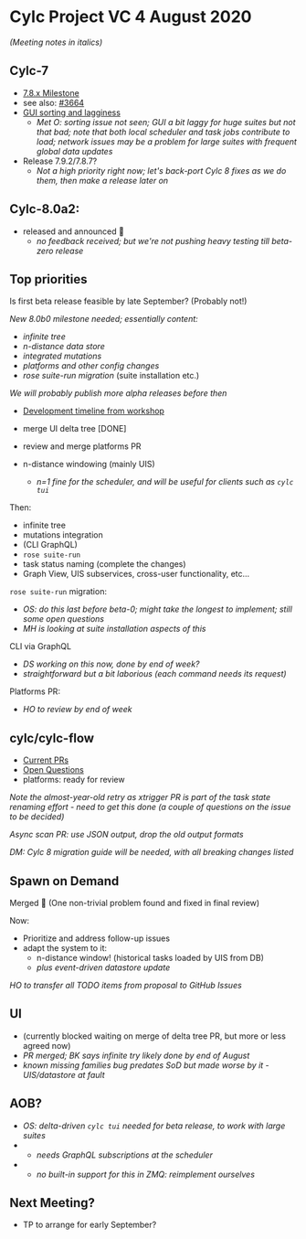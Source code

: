 # Cylc Project VC 4 August 2020

*(Meeting notes in italics)*

## Cylc-7

- [7.8.x Milestone](https://github.com/cylc/cylc-flow/milestone/82)
- see also: [#3664](https://github.com/cylc/cylc-flow/issues/3664)
- [GUI sorting and lagginess](https://github.com/cylc/cylc-flow/issues/3698)
  - *Met O: sorting issue not seen; GUI a bit laggy for huge suites but not
    that bad; note that both local scheduler and task jobs contribute to load;
    network issues may be a problem for large suites with frequent global data
    updates*
- Release 7.9.2/7.8.7?
  - *Not a high priority right now; let's back-port Cylc 8 fixes as we do them, then make a release later on*

## Cylc-8.0a2:

- released and announced :tada:
  - *no feedback received; but we're not pushing heavy testing till beta-zero release*

## Top priorities

Is first beta release feasible by late September? (Probably not!)

*New 8.0b0 milestone needed; essentially content:*
- *infinite tree*
- *n-distance data store*
- *integrated mutations*
- *platforms and other config changes*
- *rose suite-run migration* (suite installation etc.)

*We will probably publish more alpha releases before then*


- [Development timeline from 
  workshop](https://cylc.github.io/cylc-admin/feb2020-workshop-report#tentative-development-timeline)

- merge UI delta tree [DONE]
- review and merge platforms PR
- n-distance windowing (mainly UIS)
    - *n=1 fine for the scheduler, and will be useful for clients such as `cylc tui`*

Then:

- infinite tree
- mutations integration
- (CLI GraphQL)
- `rose suite-run`
- task status naming (complete the changes)
- Graph View, UIS subservices, cross-user functionality, etc...

`rose suite-run` migration:
- *OS: do this last before beta-0; might take the longest to implement; still some open questions*
- *MH is looking at suite installation aspects of this*

CLI via GraphQL
- *DS working on this now, done by end of week?*
- *straightforward but a bit laborious (each command needs its request)*

Platforms PR:
- *HO to review by end of week*
 
## cylc/cylc-flow

- [Current PRs](https://github.com/cylc/cylc-flow/pulls)
- [Open Questions](https://github.com/cylc/cylc-flow/issues?q=is%3Aopen+is%3Aissue+label%3Aquestion)
- platforms: ready for review

*Note the almost-year-old retry as xtrigger PR is part of the task state
renaming effort - need to get this done (a couple of questions on the issue to
be decided)*

*Async scan PR: use JSON output, drop the old output formats*

*DM: Cylc 8 migration guide will be needed, with all breaking changes listed*

## Spawn on Demand

Merged :tada: (One non-trivial problem found and fixed in final review)

Now:
- Prioritize and address follow-up issues
- adapt the system to it:
  - n-distance window! (historical tasks loaded by UIS from DB)
  - *plus event-driven datastore update*


*HO to transfer all TODO items from proposal to GitHub Issues*

## UI
- (currently blocked waiting on merge of delta tree PR, but more or less agreed now)
- *PR merged; BK says infinite try likely done by end of August*
- *known missing families bug predates SoD but made worse by it - UIS/datastore at fault*

## AOB?

- *OS: delta-driven `cylc tui` needed for beta release, to work with large suites*
- - *needs GraphQL subscriptions at the scheduler*
- - *no built-in support for this in ZMQ: reimplement ourselves*

## Next Meeting?

- TP to arrange for early September?
